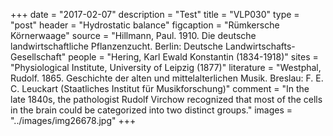 +++
date = "2017-02-07"
description = "Test"
title = "VLP030"
type = "post"
header = "Hydrostatic balance"
figcaption = "Rümkersche Körnerwaage"
source = "Hillmann, Paul. 1910. Die deutsche landwirtschaftliche Pflanzenzucht. Berlin: Deutsche Landwirtschafts-Gesellschaft"
people = "Hering, Karl Ewald Konstantin (1834-1918)"
sites = "Physiological Institute, University of Leipzig (1877)"
literature = "Westphal, Rudolf. 1865. Geschichte der alten und mittelalterlichen Musik. Breslau: F. E. C. Leuckart (Staatliches Institut für Musikforschung)"
comment = "In the late 1840s, the pathologist Rudolf Virchow recognized that most of the cells in the brain could be categorized into two distinct groups."
images = "../images/img26678.jpg"
+++
